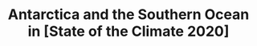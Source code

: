 ---
title: "Antarctica and the Southern Ocean in [State of the Climate 2020]"
citation: "Stammerjohn, S., Scambos, T.A., Adusumilli, S., Barreira, S., Bernhard, G.H., Bozkurt, D., Bushinsky, S.M., Clem, K.R., Colwell, S., Coy, L. and De Laat, J., du Plessis, M., 2021. Antarctica and the Southern Ocean in [State of the Climate 2020]. Bulletin of the American Meteorological Society, 102(8), pp.S317-S356."
doi: "https://doi.org/10.1175/BAMS-D-21-0081.1" 
category: manuscripts
---